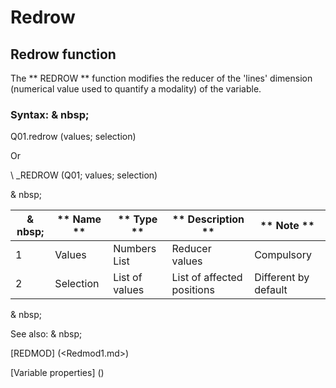 # Redrow

## Redrow function

The ** REDROW ** function modifies the reducer of the 'lines' dimension (numerical value used to quantify a modality) of the variable.

### Syntax: & nbsp;

Q01.redrow (values; selection)

Or

\ _REDROW (Q01; values; selection)

& nbsp;

|& nbsp;|** Name ** |** Type ** |** Description ** |** Note ** |
|--- |--- |--- |--- |--- |
|&#49;|Values ​​|Numbers List |Reducer values ​​|Compulsory |
|&#50;|Selection |List of values ​​|List of affected positions |Different by default |


& nbsp;

See also: & nbsp;

[REDMOD] (<Redmod1.md>)

[Variable properties] (<modify the Proprities ofVariable.md>)